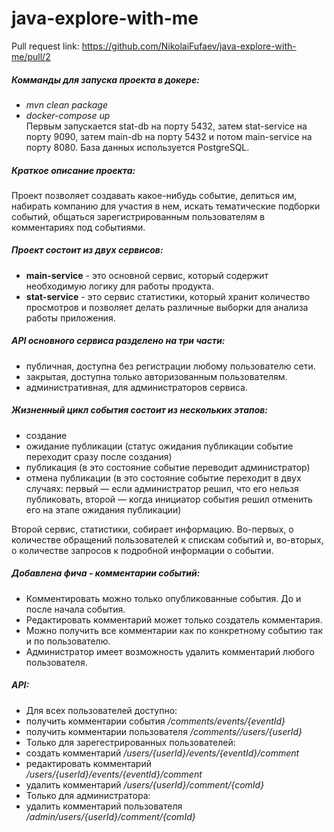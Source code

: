 # java-explore-with-me

Pull request link: https://github.com/NikolaiFufaev/java-explore-with-me/pull/2

##### Комманды для запуска проекта в докере:
- *mvn clean package*
- *docker-compose up*  
  Первым запускается stat-db на порту 5432, затем stat-service на порту 9090, затем main-db на порту 5432 и потом main-service на порту 8080. База данных используется PostgreSQL.


##### Краткое описание проекта:

Проект позволяет создавать какое-нибудь событие, делиться им, набирать компанию для участия в нем, искать тематические подборки событий,
общаться зарегистрированным пользователям в комментариях под событиями.

##### Проект состоит из двух сервисов:
- **main-service** - это основной сервис, который содержит необходимую логику для работы продукта.
- **stat-service** - это сервис статистики, который хранит количество просмотров и позволяет делать различные выборки для анализа работы приложения.

##### API основного сервиса разделено на три части:
- публичная, доступна без регистрации любому пользователю сети.
- закрытая, доступна только авторизованным пользователям.
- административная, для администраторов сервиса.

##### Жизненный цикл события состоит из нескольких этапов:
- создание
- ожидание публикации (статус ожидания публикации событие переходит сразу после создания)
- публикация (в это состояние событие переводит администратор)
- отмена публикации (в это состояние событие переходит в двух случаях:
  первый — если администратор решил, что его нельзя публиковать,
  второй — когда инициатор события решил отменить его на этапе ожидания публикации)

Второй сервис, статистики, собирает информацию.
Во-первых, о количестве обращений пользователей к спискам событий и, во-вторых, о количестве запросов к подробной информации о событии.


##### Добавлена фича - комментарии событий:
- Комментировать можно только опубликованные события. До и после начала события.
- Редактировать комментарий может только создатель комментария.
- Можно получить все комментарии как по конкретному событию так и по пользователю.
- Администратор имеет возможность удалить комментарий любого пользователя.

##### API:
- Для всех пользователей доступно:
- получить комментарии события */comments/events/{eventId}*
- получить комментарии пользователя */comments//users/{userId}*
- Только для зарегестрированных пользователей:
- создать комментарий */users/{userId}/events/{eventId}/comment*
- редактировать комментарий */users/{userId}/events/{eventId}/comment*
- удалить комментарий */users/{userId}/comment/{comId}*
- Только для администратора:
- удалить комментарий пользователя */admin/users/{userId}/comment/{comId}*

